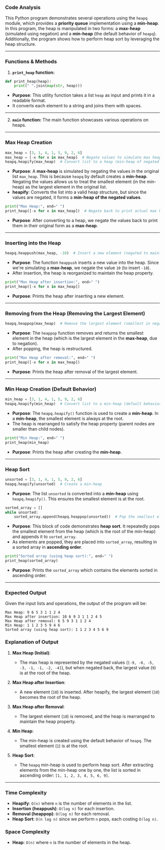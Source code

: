 ### **Code Analysis**

This Python program demonstrates several operations using the `heapq` module, which provides a **priority queue** implementation using a **min-heap**. In this program, the heap is manipulated in two forms: a **max-heap** (simulated using negation) and a **min-heap** (the default behavior of `heapq`). Additionally, the program shows how to perform heap sort by leveraging the heap structure.

---

### **Functions & Methods**

1. **`print_heap` function:**
```python
def print_heap(heap):
    print(" ".join(map(str, heap)))
```
- **Purpose**: This utility function takes a list `heap` as input and prints it in a readable format.
- It converts each element to a string and joins them with spaces.

---

2. **`main` function:**
The main function showcases various operations on heaps.

---

### **Max Heap Creation**

```python
max_heap = [3, 1, 4, 1, 5, 9, 2, 6]
max_heap = [-x for x in max_heap]  # Negate values to simulate max heap
heapq.heapify(max_heap)  # Convert list to a heap (min-heap of negated values)
```
- **Purpose**: A **max-heap** is simulated by negating the values in the original list `max_heap`. This is because `heapq` by default creates a **min-heap**. Negating the values allows us to treat the smallest element (in the min-heap) as the largest element in the original list.
- **heapify**: Converts the list into a valid heap structure, but since the values are negated, it forms a **min-heap of the negated values**.

```python
print("Max Heap:", end=" ")
print_heap([-x for x in max_heap])  # Negate back to print actual max heap
```
- **Purpose**: After converting to a heap, we negate the values back to print them in their original form as a **max-heap**.

---

### **Inserting into the Heap**

```python
heapq.heappush(max_heap, -10)  # Insert a new element (negated to maintain max-heap)
```
- **Purpose**: The function `heappush` inserts a new value into the heap. Since we're simulating a **max-heap**, we negate the value `10` (to insert `-10`).
- After insertion, the heap is reorganized to maintain the heap property.

```python
print("Max Heap after insertion:", end=" ")
print_heap([-x for x in max_heap])
```
- **Purpose**: Prints the heap after inserting a new element.

---

### **Removing from the Heap (Removing the Largest Element)**

```python
heapq.heappop(max_heap)  # Remove the largest element (smallest in negated min-heap)
```
- **Purpose**: The `heappop` function removes and returns the smallest element in the heap (which is the largest element in the **max-heap**, due to negation).
- After popping, the heap is restructured.

```python
print("Max Heap after removal:", end=" ")
print_heap([-x for x in max_heap])
```
- **Purpose**: Prints the heap after removal of the largest element.

---

### **Min Heap Creation (Default Behavior)**

```python
min_heap = [3, 1, 4, 1, 5, 9, 2, 6]
heapq.heapify(min_heap)  # Convert list to a min-heap (default behavior of heapq)
```
- **Purpose**: The `heapq.heapify()` function is used to create a **min-heap**. In a **min-heap**, the smallest element is always at the root.
- The heap is rearranged to satisfy the heap property (parent nodes are smaller than child nodes).

```python
print("Min Heap:", end=" ")
print_heap(min_heap)
```
- **Purpose**: Prints the heap after creating the **min-heap**.

---

### **Heap Sort**

```python
unsorted = [3, 1, 4, 1, 5, 9, 2, 6]
heapq.heapify(unsorted)  # Create a min-heap
```
- **Purpose**: The list `unsorted` is converted into a **min-heap** using `heapq.heapify()`. This ensures the smallest element is at the root.

```python
sorted_array = []
while unsorted:
    sorted_array.append(heapq.heappop(unsorted))  # Pop the smallest element one by one
```
- **Purpose**: This block of code demonstrates **heap sort**. It repeatedly pops the smallest element from the heap (which is the root of the min-heap) and appends it to `sorted_array`.
- As elements are popped, they are placed into `sorted_array`, resulting in a sorted array in **ascending order**.

```python
print("Sorted array (using heap sort):", end=" ")
print_heap(sorted_array)
```
- **Purpose**: Prints the `sorted_array` which contains the elements sorted in ascending order.

---

### **Expected Output**

Given the input lists and operations, the output of the program will be:

```
Max Heap: 9 6 5 3 1 1 2 4 
Max Heap after insertion: 10 6 9 3 1 1 2 4 5 
Max Heap after removal: 6 5 9 3 1 1 2 4 
Min Heap: 1 1 2 3 5 9 4 6 
Sorted array (using heap sort): 1 1 2 3 4 5 6 9 
```

### **Explanation of Output**

1. **Max Heap (Initial)**:
   - The max heap is represented by the negated values (`[-9, -6, -5, -3, -1, -1, -2, -4]`), but when negated back, the largest value (`9`) is at the root of the heap.
   
2. **Max Heap after Insertion**:
   - A new element (`10`) is inserted. After heapify, the largest element (`10`) becomes the root of the heap.

3. **Max Heap after Removal**:
   - The largest element (`10`) is removed, and the heap is rearranged to maintain the heap property.

4. **Min Heap**:
   - The min-heap is created using the default behavior of `heapq`. The smallest element (`1`) is at the root.

5. **Heap Sort**:
   - The `heapq` min-heap is used to perform heap sort. After extracting elements from the min-heap one by one, the list is sorted in ascending order: `[1, 1, 2, 3, 4, 5, 6, 9]`.

---

### **Time Complexity**
- **Heapify**: `O(n)` where `n` is the number of elements in the list.
- **Insertion (heappush)**: `O(log n)` for each insertion.
- **Removal (heappop)**: `O(log n)` for each removal.
- **Heap Sort**: `O(n log n)` since we perform `n` pops, each costing `O(log n)`.

### **Space Complexity**
- **Heap**: `O(n)` where `n` is the number of elements in the heap.
